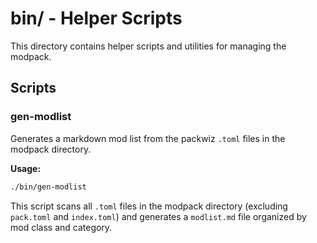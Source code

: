 # bin/ - Helper Scripts

This directory contains helper scripts and utilities for managing the modpack.

## Scripts

### gen-modlist

Generates a markdown mod list from the packwiz `.toml` files in the modpack
directory.

**Usage:**

```bash
./bin/gen-modlist
```

This script scans all `.toml` files in the modpack directory (excluding
`pack.toml` and `index.toml`) and generates a `modlist.md` file organized by
mod class and category.
